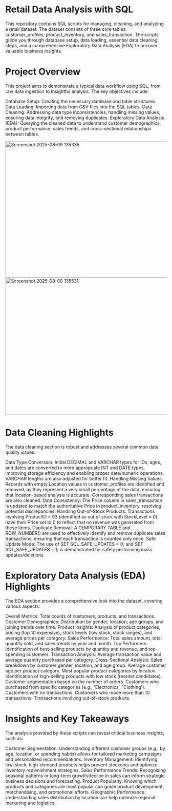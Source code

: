 # Retail Data Analysis with SQL
This repository contains SQL scripts for managing, cleaning, and analyzing a retail dataset. The dataset consists of three core tables: customer_profiles, product_inventory, and sales_transaction. The scripts guide you through database setup, data loading, essential data cleaning steps, and a comprehensive Exploratory Data Analysis (EDA) to uncover valuable business insights.

# Project Overview
This project aims to demonstrate a typical data workflow using SQL, from raw data ingestion to insightful analysis. The key objectives include:

Database Setup: Creating the necessary database and table structures.
Data Loading: Importing data from CSV files into the SQL tables.
Data Cleaning: Addressing data type inconsistencies, handling missing values, ensuring data integrity, and removing duplicates.
Exploratory Data Analysis (EDA): Querying the cleaned data to understand customer demographics, product performance, sales trends, and cross-sectional relationships between tables.

<img width="867" height="425" alt="Screenshot 2025-08-09 135335" src="https://github.com/user-attachments/assets/05c1a58c-eed7-4885-beb7-d11eedbd9d9b" />

<img width="870" height="427" alt="Screenshot 2025-08-09 135531" src="https://github.com/user-attachments/assets/659b03bd-a9c2-41b4-9e38-c8f354458be2" />


# Data Cleaning Highlights
The data cleaning section is robust and addresses several common data quality issues:

Data Type Conversion: Initial DECIMAL and VARCHAR types for IDs, ages, and dates are converted to more appropriate INT and DATE types, improving storage efficiency and enabling proper date/numeric operations. VARCHAR lengths are also adjusted for better fit.
Handling Missing Values: Records with empty Location values in customer_profiles are identified and removed, as they represent a very small percentage of the data, ensuring that location-based analysis is accurate. Corresponding sales transactions are also cleaned.
Data Consistency: The Price column in sales_transaction is updated to match the authoritative Price in product_inventory, resolving potential discrepancies.
Handling Out-of-Stock Products: Transactions involving ProductID = 93 (identified as out of stock with StockLevel = 0) have their Price set to 0 to reflect that no revenue was generated from these items.
Duplicate Removal: A TEMPORARY TABLE and ROW_NUMBER() are used to effectively identify and remove duplicate sales transactions, ensuring that each transaction is counted only once.
Safe Update Mode: The use of SET SQL_SAFE_UPDATES = 0; and SET SQL_SAFE_UPDATES = 1; is demonstrated for safely performing mass updates/deletions.

# Exploratory Data Analysis (EDA) Highlights
The EDA section provides a comprehensive look into the dataset, covering various aspects:

Overall Metrics: Total counts of customers, products, and transactions.
Customer Demographics: Distribution by gender, location, age groups, and joining trends over time.
Product Insights: Analysis of product categories, pricing (top 10 expensive), stock levels (low stock, stock ranges), and average prices per category.
Sales Performance: Total sales amount, total quantity sold, and sales trends by year and month.
Top Performers: Identification of best-selling products by quantity and revenue, and top-spending customers.
Transaction Analysis: Average transaction value and average quantity purchased per category.
Cross-Sectional Analysis:
Sales breakdown by customer gender, location, and age group.
Average customer age per product category.
Most popular product categories by location.
Identification of high-selling products with low stock (reorder candidates).
Customer segmentation based on the number of orders.
Customers who purchased from specific categories (e.g., 'Electronics', 'Clothing').
Customers with no transactions.
Customers who made more than 10 transactions.
Transactions involving out-of-stock products.

# Insights and Key Takeaways
The analysis provided by these scripts can reveal critical business insights, such as:

Customer Segmentation: Understanding different customer groups (e.g., by age, location, or spending habits) allows for tailored marketing campaigns and personalized recommendations.
Inventory Management: Identifying low-stock, high-demand products helps prevent stockouts and optimize inventory replenishment strategies.
Sales Performance Trends: Recognizing seasonal patterns or long-term growth/decline in sales can inform strategic business decisions and forecasting.
Product Popularity: Knowing which products and categories are most popular can guide product development, merchandising, and promotional efforts.
Geographic Performance: Understanding sales distribution by location can help optimize regional marketing and logistics.
